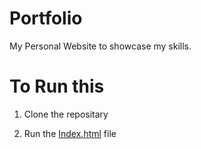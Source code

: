 # Portfolio
My Personal Website to showcase my skills.

# To Run this

1) Clone the repositary

2) Run the [Index.html](https://github.com/Makizharsu/Portfolio/blob/main/Index.html) file


